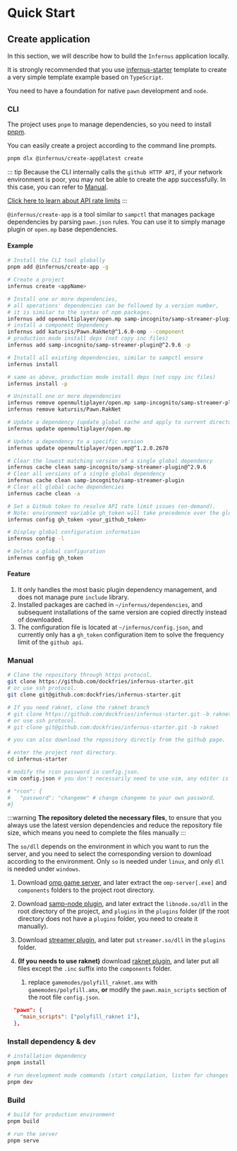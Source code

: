 # Quick Start

## Create application

In this section, we will describe how to build the `Infernus` application locally.

It is strongly recommended that you use [infernus-starter](https://github.com/dockfries/infernus-starter) template to create a very simple template example based on `TypeScript`.

You need to have a foundation for native `pawn` development and `node`.

### CLI

The project uses `pnpm` to manage dependencies, so you need to install [pnpm](https://pnpm.io/).

You can easily create a project according to the command line prompts.

```sh
pnpm dlx @infernus/create-app@latest create
```

::: tip
Because the CLI internally calls the `github HTTP API`, if your network environment is poor, you may not be able to create the app successfully. In this case, you can refer to [Manual](#manual).

[Click here to learn about API rate limits](https://docs.github.com/en/rest/using-the-rest-api/rate-limits-for-the-rest-api?apiVersion=2022-11-28#about-primary-rate-limits)
:::

`@infernus/create-app` is a tool similar to `sampctl` that manages package dependencies by parsing `pawn.json` rules. You can use it to simply manage plugin or `open.mp` base dependencies.

#### Example

```sh
# Install the CLI tool globally
pnpm add @infernus/create-app -g

# Create a project
infernus create <appName>

# Install one or more dependencies, 
# all operations' dependencies can be followed by a version number, 
# it is similar to the syntax of npm packages.
infernus add openmultiplayer/open.mp samp-incognito/samp-streamer-plugin@^2.9.6
# install a component dependency
infernus add katursis/Pawn.RakNet@^1.6.0-omp --component
# production mode install deps (not copy inc files)
infernus add samp-incognito/samp-streamer-plugin@^2.9.6 -p

# Install all existing dependencies, similar to sampctl ensure
infernus install

# same as above, production mode install deps (not copy inc files)
infernus install -p

# Uninstall one or more dependencies
infernus remove openmultiplayer/open.mp samp-incognito/samp-streamer-plugin
infernus remove katursis/Pawn.RakNet

# Update a dependency (update global cache and apply to current directory)
infernus update openmultiplayer/open.mp

# Update a dependency to a specific version
infernus update openmultiplayer/open.mp@^1.2.0.2670

# Clear the lowest matching version of a single global dependency
infernus cache clean samp-incognito/samp-streamer-plugin@^2.9.6
# Clear all versions of a single global dependency
infernus cache clean samp-incognito/samp-streamer-plugin
# Clear all global cache dependencies
infernus cache clean -a

# Set a GitHub token to resolve API rate limit issues (on-demand).
# Note: environment variable gh_token will take precedence over the global config.
infernus config gh_token <your_github_token>

# Display global configuration information
infernus config -l

# Delete a global configuration
infernus config gh_token
```

#### Feature

1. It only handles the most basic plugin dependency management, and does not manage pure `include` library.
2. Installed packages are cached in `~/infernus/dependencies`, and subsequent installations of the same version are copied directly instead of downloaded.
3. The configuration file is located at `~/infernus/config.json`, and currently only has a `gh_token` configuration item to solve the frequency limit of the `github api`.

### Manual

```sh
# Clone the repository through https protocol.
git clone https://github.com/dockfries/infernus-starter.git
# or use ssh protocol.
git clone git@github.com:dockfries/infernus-starter.git

# If you need raknet, clone the raknet branch
# git clone https://github.com/dockfries/infernus-starter.git -b raknet
# or use ssh protocol.
# git clone git@github.com:dockfries/infernus-starter.git -b raknet

# you can also download the repository directly from the github page.

# enter the project root directory.
cd infernus-starter

# modify the rcon password in config.json.
vim config.json # you don't necessarily need to use vim, any editor is fine.

# "rcon": {
#   "password": "changeme" # change changeme to your own password.
#}
```

:::warning
**The repository deleted the necessary files**, to ensure that you always use the latest version dependencies and reduce the repository file size, which means you need to complete the files manually
:::

The `so/dll` depends on the environment in which you want to run the server, and you need to select the corresponding version to download according to the environment. Only `so` is needed under `linux`, and only `dll` is needed under `windows`.

1. Download [omp game server](https://github.com/openmultiplayer/open.mp/releases), and later extract the `omp-server[.exe]` and `components` folders to the project root directory.

2. Download [samp-node plugin](https://github.com/dockfries/samp-node/releases), and later extract the `libnode.so/dll` in the root directory of the project, and `plugins` in the `plugins` folder (if the root directory does not have a `plugins` folder, you need to create it manually).

3. Download [streamer plugin](https://github.com/samp-incognito/samp-streamer-plugin/releases), and later put `streamer.so/dll` in the `plugins` folder.

4. **(If you needs to use raknet)** download [raknet plugin](https://github.com/katursis/Pawn.RakNet/releases), and later put all files except the `.inc` suffix into the `components` folder.
   1. replace `gamemodes/polyfill_raknet.amx` with `gamemodes/polyfill.amx`, **or** modify the `pawn.main_scripts` section of the root file `config.json`.

```json
  "pawn": {
    "main_scripts": ["polyfill_raknet 1"],
  },
```

### Install dependency & dev

```sh
# installation dependency
pnpm install

# run development mode commands (start compilation, listen for changes and restart automatically)
pnpm dev
```

### Build

```sh
# build for production environment
pnpm build

# run the server
pnpm serve
```
